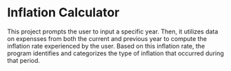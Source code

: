 # Inflation Calculator
This project prompts the user to input a specific year. Then, it utilizes data on expensses from both the current and previous year to compute the inflation rate experienced by the user. Based on this inflation rate, the program identifies and categorizes the type of inflation that occurred during that period. 

